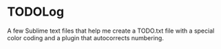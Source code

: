 # TODOLog
A few Sublime text files that help me create a TODO.txt file with a special color coding and a plugin that autocorrects numbering.
